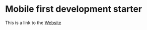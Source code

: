 # Mobile first development starter

This is a link to the [Website](https://noladodd.github.io/Coffee-Fun/)

 
 
